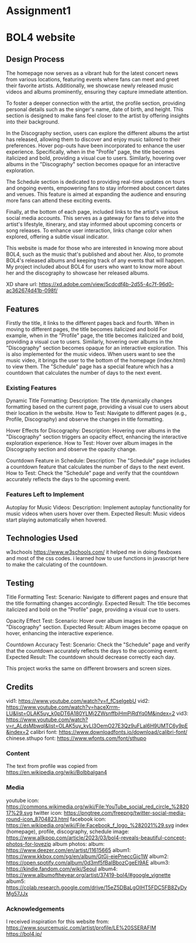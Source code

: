 # Assignment1
# BOL4 website

## Design Process
The homepage now serves as a vibrant hub for the latest concert news from various locations, featuring events where fans can meet and greet their favorite artists. Additionally, we showcase newly released music videos and albums prominently, ensuring they capture immediate attention.

To foster a deeper connection with the artist, the profile section, providing personal details such as the singer's name, date of birth, and height. This section is designed to make fans feel closer to the artist by offering insights into their background.

In the Discography section, users can explore the different albums the artist has released, allowing them to discover and enjoy music tailored to their preferences. Hover pop-outs have been incorporated to enhance the user experience. Specifically, when in the "Profile" page, the title becomes italicized and bold, providing a visual cue to users. Similarly, hovering over albums in the "Discography" section becomes opaque for an interactive exploration.

The Schedule section is dedicated to providing real-time updates on tours and ongoing events, empowering fans to stay informed about concert dates and venues. This feature is aimed at expanding the audience and ensuring more fans can attend these exciting events.

Finally, at the bottom of each page, included links to the artist's various social media accounts. This serves as a gateway for fans to delve into the artist's lifestyle, itinerary, and stay informed about upcoming concerts or song releases. To enhance user interaction, links change color when explored, offering a subtle visual indicator.

This website is made for those who are interested in knowing more about BOL4, such as the music that's published and about her. Also, to promote BOL4's released albums and keeping track of any events that will happen. My project included about BOL4 for users who want to know more about her and the discography to showcase her released albums.

XD share url: https://xd.adobe.com/view/5cdcdf4b-2d55-4c7f-96d0-ac362674d41b-098f/

## Features
Firstly the title, it links to the different pages back and fourth. When in moving to different pages, the title becomes italicized and bold For example, when in the "Profile" page, the title becomes italicized and bold, providing a visual cue to users. Similarly, hovering over albums in the "Discography" section becomes opaque for an interactive exploration. This is also implemented for the music videos. When users want to see the music video, it brings the user to the bottom of the homepage (index.html) to view them. The "Schedule" page has a special feature which has a countdown that calculates the number of days to the next event.

### Existing Features
Dynamic Title Formatting:
Description: The title dynamically changes formatting based on the current page, providing a visual cue to users about their location in the website.
How to Test: Navigate to different pages (e.g., Profile, Discography) and observe the changes in title formatting.

Hover Effects for Discography:
Description: Hovering over albums in the "Discography" section triggers an opacity effect, enhancing the interactive exploration experience.
How to Test: Hover over album images in the Discography section and observe the opacity change.

Countdown Feature in Schedule:
Description: The "Schedule" page includes a countdown feature that calculates the number of days to the next event.
How to Test: Check the "Schedule" page and verify that the countdown accurately reflects the days to the upcoming event.

### Features Left to Implement
Autoplay for Music Videos:
Description: Implement autoplay functionality for music videos when users hover over them.
Expected Result: Music videos start playing automatically when hovered.

## Technologies Used
w3schools https://www.w3schools.com/
it helped me in doing flexboxes and most of the css codes.
i learned how to use functions in javascript here to make the calculating of the countdown.

## Testing
Title Formatting Test:
Scenario: Navigate to different pages and ensure that the title formatting changes accordingly.
Expected Result: The title becomes italicized and bold on the "Profile" page, providing a visual cue to users.

Opacity Effect Test:
Scenario: Hover over album images in the "Discography" section.
Expected Result: Album images become opaque on hover, enhancing the interactive experience.

Countdown Accuracy Test:
Scenario: Check the "Schedule" page and verify that the countdown accurately reflects the days to the upcoming event.
Expected Result: The countdown should decrease correctly each day.

This project works the same on different browsers and screen sizes.

## Credits
vid1: https://www.youtube.com/watch?v=f_fCseIgebU
vid2: https://www.youtube.com/watch?v=haceXrrm-LU&list=OLAK5uy_k0pDT6A180YLMj2ZWsnffbjHmPjRdYq0M&index=2
vid3: https://www.youtube.com/watch?v=r_ALdsMbwqI&list=OLAK5uy_kyLl3OemO27E3Qz9uFLal6H9UMTC6y9pE&index=2
calibri font: https://www.downloadfonts.io/download/calibri-font/
chinese.sthupo font: https://www.wfonts.com/font/sthupo

### Content
The text from profile was copied from https://en.wikipedia.org/wiki/Bolbbalgan4

### Media
youtube icon: https://commons.wikimedia.org/wiki/File:YouTube_social_red_circle_%282017%29.svg
twitter icon: https://pngtree.com/freepng/twitter-social-media-round-icon_8704823.html
facebook icon: https://en.wikipedia.org/wiki/File:Facebook_f_logo_%282021%29.svg
index (homepage), profile, discography, schedule image: https://www.allkpop.com/article/2023/03/bol4-reveals-beautiful-concept-photos-for-lovezip
album photos: 
album: https://www.deezer.com/en/artist/11615665
album1: https://www.kkbox.com/sg/en/album/GtGj-eiePneccGic1W
album2: https://open.spotify.com/album/0d3mf5fBaIBbozCgeEI9AE
album3: https://kindie.fandom.com/wiki/Seoul
album4: https://www.albumoftheyear.org/artist/37419-bol4/#google_vignette
album5: https://colab.research.google.com/drive/15eZ5DBaLgOIHT5FDC5FB8ZyDyMg57JJx

### Acknowledgements
I received inspiration for this website from: 
https://www.sourcemusic.com/artist/profile/LE%20SSERAFIM
https://bol4.jp/